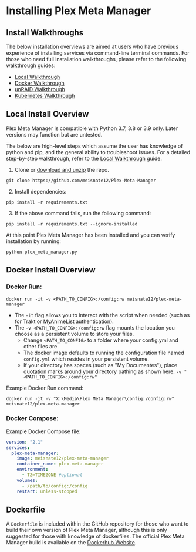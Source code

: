 # Installing Plex Meta Manager

## Install Walkthroughs
The below installation overviews are aimed at users who have previous experience of installing services via command-line terminal commands. For those who need full installation walkthroughs, please refer to the following walkthrough guides:
  * [Local Walkthrough](https://metamanager.wiki/en/develop/home/guides/local.html)
  * [Docker Walkthrough](https://metamanager.wiki/en/develop/home/guides/docker.html)
  * [unRAID Walkthrough](https://metamanager.wiki/en/develop/home/guides/unraid.html)
  * [Kubernetes Walkthrough](https://metamanager.wiki/en/develop/home/guides/kubernetes.html)
## Local Install Overview

Plex Meta Manager is compatible with Python 3.7, 3.8 or 3.9 only. Later versions may function but are untested.

The below are high-level steps which assume the user has knowledge of python and pip, and the general ability to troubleshoot issues. For a detailed step-by-step walkthrough, refer to the [Local Walkthrough](https://metamanager.wiki/en/develop/home/guides/local.html#) guide.

1. Clone or [download and unzip](https://github.com/meisnate12/Plex-Meta-Manager/archive/refs/heads/master.zip) the repo.

```shell
git clone https://github.com/meisnate12/Plex-Meta-Manager
```
2. Install dependencies:

```shell
pip install -r requirements.txt
```

3. If the above command fails, run the following command:

```shell
pip install -r requirements.txt --ignore-installed
```

At this point Plex Meta Manager has been installed and you can verify installation by running:

```shell
python plex_meta_manager.py
```

## Docker Install Overview

### Docker Run:

```shell
docker run -it -v <PATH_TO_CONFIG>:/config:rw meisnate12/plex-meta-manager
```
* The `-it` flag allows you to interact with the script when needed (such as for Trakt or MyAnimeList authentication). 
* The `-v <PATH_TO_CONFIG>:/config:rw` flag mounts the location you choose as a persistent volume to store your files. 
  * Change `<PATH_TO_CONFIG>` to a folder where your config.yml and other files are. 
  * The docker image defaults to running the configuration file named `config.yml` which resides in your persistent volume.
  * If your directory has spaces (such as "My Documentes"), place quotation marks around your directory pathing as shown here: `-v "<PATH_TO_CONFIG>:/config:rw"`


Example Docker Run command:

```shell
docker run -it -v "X:\Media\Plex Meta Manager\config:/config:rw" meisnate12/plex-meta-manager
```

### Docker Compose:

Example Docker Compose file:
```yaml
version: "2.1"
services:
  plex-meta-manager:
    image: meisnate12/plex-meta-manager
    container_name: plex-meta-manager
    environment:
      - TZ=TIMEZONE #optional
    volumes:
      - /path/to/config:/config 
    restart: unless-stopped 
```
## Dockerfile
A  `Dockerfile` is included within the GitHub repository for those who want to build their own version of Plex Meta Manager, although this is only suggested for those with knowledge of dockerfiles. The official Plex Meta Manager build is  available on the [Dockerhub Website](https://hub.docker.com/r/meisnate12/plex-meta-manager).